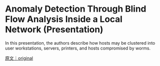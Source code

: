 
# Anomaly Detection Through Blind Flow Analysis Inside a Local Network (Presentation)

In this presentation, the authors describe how hosts may be clustered into user workstations, servers, printers, and hosts compromised by worms.

[原文｜original](https://insights.sei.cmu.edu/library/anomaly-detection-through-blind-flow-analysis-inside-a-local-network-presentation/)
        